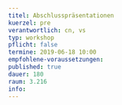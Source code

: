 ```yaml
---
titel: Abschlusspräsentationen
kuerzel: pre
verantwortlich: cn, vs
typ: workshop
pflicht: false
termine: 2019-06-18 10:00
empfohlene-voraussetzungen: 
published: true
dauer: 180
raum: 3.216
info: 
---
```


